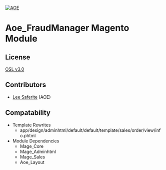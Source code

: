 [![AOE](http://www.aoe.com/typo3conf/ext/aoe_template/i/aoe-logo.png)](http://www.aoe.com)

# Aoe_FraudManager Magento Module

## License
[OSL v3.0](http://opensource.org/licenses/OSL-3.0)

## Contributors
* [Lee Saferite](https://github.com/LeeSaferite) (AOE)

## Compatability
* Template Rewrites
    * app/design/adminhtml/default/default/template/sales/order/view/info.phtml
* Module Dependencies
    * Mage_Core
    * Mage_Adminhtml
    * Mage_Sales
    * Aoe_Layout
